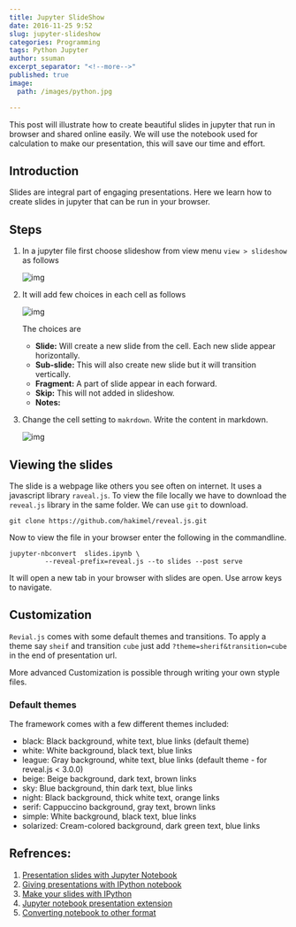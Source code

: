 ```yaml
---
title: Jupyter SlideShow
date: 2016-11-25 9:52
slug: jupyter-slideshow
categories: Programming
tags: Python Jupyter
author: ssuman
excerpt_separator: "<!--more-->"
published: true
image: 
  path: /images/python.jpg

---
```


This post will illustrate how to create beautiful slides in jupyter that run in browser and shared online easily. We will use the notebook used for calculation to make our presentation, this will save our time and effort.

<!--more-->

## Introduction 

Slides are integral part of engaging presentations. Here we learn how to create slides in jupyter that can be run in your browser. 

## Steps 

1. In a jupyter file first choose slideshow from view menu `view > slideshow` as follows

    ![img](../images/adding_slides.png) 

2. It will add few choices in each cell as follows

    ![img](../images/slide_choices.png) 
    
    The choices are 
    
    - **Slide:** Will create a new slide from the cell. Each new slide appear horizontally. 
    - **Sub-slide:** This will also create new slide but it will transition vertically.
    - **Fragment:** A part of slide appear in each forward. 
    - **Skip:** This will not added in slideshow.
    - **Notes:** 

3. Change the cell setting to `makrdown`. Write the content in markdown.

    ![img](../images/change_to_markdown.png)

## Viewing the slides

The slide is a webpage like others you see often on internet. It uses a javascript library `raveal.js`. To view the file locally we have to download the `reveal.js` library in the same folder. We can use `git` to download. 
    
```shell
git clone https://github.com/hakimel/reveal.js.git
```
Now to view the file in your browser enter the following in the commandline.  

```shell
jupyter-nbconvert  slides.ipynb \
         --reveal-prefix=reveal.js --to slides --post serve
```

It will open a new tab in your browser with slides are open. Use arrow keys to navigate.
     
## Customization 
`Revial.js` comes with some default themes and transitions. To apply a theme say `sheif` and transition `cube` just add `?theme=sherif&transition=cube` in the end of presentation url. 

More advanced Customization is possible through writing your own styple files. 

### Default themes
The framework comes with a few different themes included:

- black: Black background, white text, blue links (default theme)
- white: White background, black text, blue links
- league: Gray background, white text, blue links (default theme - for reveal.js < 3.0.0)
- beige: Beige background, dark text, brown links
- sky: Blue background, thin dark text, blue links
- night: Black background, thick white text, orange links
- serif: Cappuccino background, gray text, brown links
- simple: White background, black text, blue links
- solarized: Cream-colored background, dark green text, blue links

## Refrences:

1. [Presentation slides with Jupyter Notebook](http://echorand.me/presentation-slides-with-jupyter-notebook.html)
2. [Giving presentations with IPython notebook](http://neuroscience.telenczuk.pl/?p=607)
3. [Make your slides with IPython](http://www.damian.oquanta.info/posts/make-your-slides-with-ipython.html)
4. [Jupyter notebook presentation extension](https://docs.continuum.io/anaconda/jupyter-notebook-extensions)
5. [Converting notebook to other format](https://ipython.org/ipython-doc/3/notebook/nbconvert.html)
